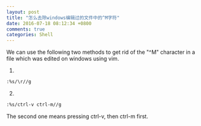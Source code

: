 ```yaml
---
layout: post
title: "怎么去除windows编辑过的文件中的^M字符"
date: 2016-07-18 08:12:34 +0800
comments: true
categories: Shell
---
```

We can use the following two methods to get rid of the "^M" character in a file which was edited on windows using vim.


1.

```sh
:%s/\r//g
```

2.

```sh
:%s/ctrl-v ctrl-m//g
```

The second one means pressing ctrl-v, then ctrl-m first.